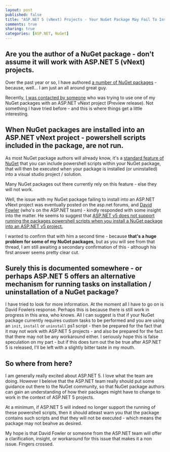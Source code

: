 ```yaml
---
layout: post
published: false
title: "ASP.NET 5 (vNext) Projects - Your NuGet Package May Fail To Install Correctly"
comments: true
sharing: true
categories: [ASP.NET, NuGet]
---
```


## Are you the author of a NuGet package - don't assume it will work with ASP.NET 5 (vNext) projects.

Over the past year or so, I have authored [a number of NuGet packages](https://www.nuget.org/packages?q=darrell.tunnell) - because, well... I am just an all around great guy.

Recently, [I was contacted by someone](http://stackoverflow.com/questions/27762659/error-while-adding-nuget-package-to-asp-net-vnext-project#comment44383264_27762659) who was trying to use one of my NuGet packages with an ASP.NET vNext project (Preview release). Not something I have tried before - and this is where things get a little interesting.

## When NuGet packages are installed into an ASP.NET vNext project - powershell scripts included in the package, are not run.

As most NuGet package authors will already know, it's a [standard feature of NuGet](http://docs.nuget.org/docs/creating-packages/creating-and-publishing-a-package#Automatically_Running_PowerShell_Scripts_During_Package_Installation_and_Removal) that you can include powershell scripts within your NuGet package, that will then be executed when your package is installed (or uninstalled) into a visual studio project / solution. 

Many NuGet packages out there currently rely on this feature - else they will not work.

Well, the issue with my NuGet package failing to install into an ASP.NET vNext project  was eventually posted on the asp.net forums, and [David Fowler](http://forums.asp.net/members/davidfowl.aspx ) (who's on the ASP.NET team) - kindly responded with some insight into the matter. He seems to suggest that [ASP.NET v5 does not support running the packages powershell scripts when you install a NuGet package into an ASP.NET v5 project.](http://forums.asp.net/t/2027698.aspx?Error+while+adding+NuGet+package+to+ASP+NET+vNext+project) 

I wanted to confirm that with him a second time - because **that's a huge problem for some of my NuGet packages**, but as you will see from that thread, I am still awaiting a secondary confirmation of this - although his first answer seems pretty clear cut.

## Surely this is documented somewhere - or perhaps ASP.NET 5 offers an alternative mechanism for running tasks on installation / uninstallation of a NuGet package?
I have tried to look for more information. At the moment all I have to go on is David Fowlers response. Perhaps this is because there is still work in progress in this area, who knows. All I can suggest is that if your NuGet package currently requires custom tasks to be performed and you are using an `init`, `install` or `uninstall` ps1 script - then be prepared for the fact that it may not work with ASP.NET 5 projects - and also be prepared for the fact that there may not be any workaround either. I seriously hope this is false speculation on my part - but if this does turn out the be true after ASP.NET 5 is released, I'll be left with a slightly bitter taste in my mouth.

## So where from here?
I am generally really excited about ASP.NET 5. I love what the team are doing. However I beleive that the ASP.NET team really should put some guidance out there to the NuGet community, so that NuGet package authors can gain an understanding of how their packages might have to change to work in the context of ASP.NET 5 projects. 

At a minimum, if ASP.NET 5 will indeed no longer support the running of these powershell scripts, then it should atleast warn you that the package contains such scripts and that they will not be executed - which means the package may not beahve as desired.  

My hope is that David Fowler or someone from the ASP.NET team will offer a clarification, insight, or workaround for this issue that makes it a non issue. Fingers crossed.
